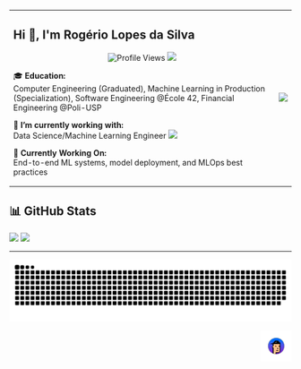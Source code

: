 <table>
  <tr>
    <td>
      <h2>Hi 👋, I'm Rogério Lopes da Silva</h2>
      <p align="center"> 
        <img src="https://komarev.com/ghpvc/?username=RogerioLS" alt="Profile Views"/>
        <img src="https://badges.frapsoft.com/os/v1/open-source.svg?v=102"/>
      </p>
      <p>
        🎓 <strong>Education:</strong><br>
        Computer Engineering (Graduated), Machine Learning in Production (Specialization), Software Engineering @École 42, Financial Engineering @Poli-USP
      </p>
      <p>
        🔭 <strong>I’m currently working with:</strong><br>
        Data Science/Machine Learning Engineer <img src="https://media.giphy.com/media/WUlplcMpOCEmTGBtBW/giphy.gif" width="30">
      </p>
      <p>
        🚀 <strong>Currently Working On:</strong><br>
        End-to-end ML systems, model deployment, and MLOps best practices
      </p>
    </td>
    <td>
      <img src="https://media1.giphy.com/media/v1.Y2lkPTc5MGI3NjExYXNkZTlneTY5aXFmdDVicXpwMHgxaHF2enc5cnQxaHo0dDByd3VtcyZlcD12MV9pbnRlcm5hbF9naWZfYnlfaWQmY3Q9Zw/Shjysy9EULgjYfXkdK/giphy.gif" width="400">
    </td>
  </tr>
</table>


## 📊 GitHub Stats  
<p align="left">
  <img width="48%" src="https://github-readme-stats.vercel.app/api?username=RogerioLS&show_icons=true&theme=tokyonight" />
  <img width="48%" src="https://github-readme-streak-stats.herokuapp.com/?user=RogerioLS&theme=tokyonight" />
</p>


---
<div>
  
  ![Snake animation](https://github.com/RogerioLS/RogerioLS/blob/output/github-contribution-grid-snake.svg)
  
</div>
<a href="#"><img align='right' src='https://github.com/RogerioLS/RogerioLS/blob/main/foto_little.png' width='55'></a>













<!--
**RogerioLS/RogerioLS** is a ✨ _special_ ✨ repository because its `README.md` (this file) appears on your GitHub profile.

Here are some ideas to get you started:

- 🔭 I’m currently working on ...
- 🌱 I’m currently learning ...
- 👯 I’m looking to collaborate on ...
- 🤔 I’m looking for help with ...
- 💬 Ask me about ...
- 📫 How to reach me: ...
- 😄 Pronouns: ...
- ⚡ Fun fact: ....
-->
